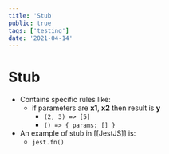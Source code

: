 ```yaml
---
title: 'Stub'
public: true
tags: ['testing']
date: '2021-04-14'
---
```


# Stub

- Contains specific rules like:
	- if parameters are **x1**, **x2** then result is **y**
		- ```(2, 3) => [5]```
		- ```() => { params: [] }```
- An example of stub in [[JestJS]] is:
	- ```jest.fn()```